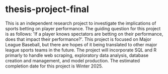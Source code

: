 # thesis-project-final
This is an independent research project to investigate the implications of sports betting on player performance. The guiding question for this project is as follows: 'If a player knows spectators are betting on their performance, does that impact their performance?'. This project is focused on Major League Baseball, but there are hopes of it being translated to other major league sports teams in the future. The project will incorporate SQL and R primarly to handle web scraping, exploratory data analysis, database creation and management, and model production. The estimated completion date for this project is Winter 2025.
